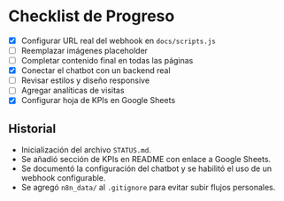 # Checklist de Progreso

- [x] Configurar URL real del webhook en `docs/scripts.js`
- [ ] Reemplazar imágenes placeholder
- [ ] Completar contenido final en todas las páginas
- [x] Conectar el chatbot con un backend real
- [ ] Revisar estilos y diseño responsive
- [ ] Agregar analíticas de visitas
- [x] Configurar hoja de KPIs en Google Sheets

## Historial

- Inicialización del archivo `STATUS.md`.
- Se añadió sección de KPIs en README con enlace a Google Sheets.
- Se documentó la configuración del chatbot y se habilitó el uso de un webhook configurable.
- Se agregó `n8n_data/` al `.gitignore` para evitar subir flujos personales.
